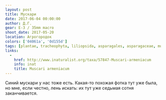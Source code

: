 ```yaml
---
layout: post
title: Мускари
date: 2017-06-04 00:00:00
author: Д.Г.
gear: E-3 / 35mm macro
shoot_date: 2017-05-20
location: Агрогородок
colors: ['04061a', '0d155d']
tags: [plantae, tracheophyta, liliopsida, asparagales, asparagaceae, muscari, muscari armeniacum]
links:
  -
    href: http://www.inaturalist.org/taxa/57847-Muscari-armeniacum
    info: inat
    title: Muscari armeniacum
---
```

Синий мускари у нас тоже есть. Какая-то похожая фотка тут уже была, но мне, если честно, лень искать: их тут уже седьмая сотня заканчивается.
